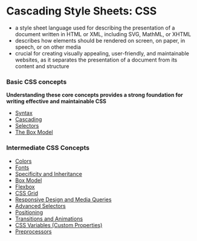 # Cascading Style Sheets: CSS
- a style sheet language used for describing the presentation of a document written in HTML or XML, including SVG, MathML, or XHTML
- describes how elements should be rendered on screen, on paper, in speech, or on other media
- crucial for creating visually appealing, user-friendly, and maintainable websites, as it separates the presentation of a document from its content and structure

### Basic CSS concepts 
**Understanding these core concepts provides a strong foundation for writing effective and maintainable CSS**
- [Syntax](./Basics/Syntax.md)
- [Cascading]()
- [Selectors](./Basics/Selectors.md)
- [The Box Model](./Basics/BoxModel.md)


### Intermediate CSS Concepts
- [Colors](./Intermediate/Colors.md)
- [Fonts](./Intermediate/Fonts.md)
- [Specificity and Inheritance]()
- [Box Model]()
- [Flexbox]()
- [CSS Grid]()
- [Responsive Design and Media Queries]()
- [Advanced Selectors]()
- [Positioning]()
- [Transitions and Animations]()
- [CSS Variables (Custom Properties)]()
- [Preprocessors]()

